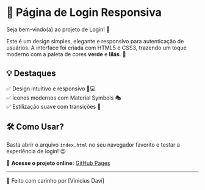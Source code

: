 # 🌟 Página de Login Responsiva

Seja bem-vindo(a) ao projeto de Login! 🚀

Este é um design simples, elegante e responsivo para autenticação de usuários. A interface foi criada com HTML5 e CSS3, trazendo um toque moderno com a paleta de cores **verde** e **lilás**. 🎨

## 💡 Destaques
✅ Design intuitivo e responsivo 📱💻  
✅ Ícones modernos com Material Symbols 🎭  
✅ Estilização suave com transições 🔄

## 🛠 Como Usar?
Basta abrir o arquivo `index.html` no seu navegador favorito e testar a experiência de login! 😉

🔗 **Acesse o projeto online:** [GitHub Pages](https://viniciusprogrammer.github.io/tela-login/)

---
💙 Feito com carinho por [Vinicius Davi]
